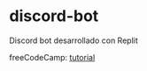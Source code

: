 # discord-bot
Discord bot desarrollado con Replit 

freeCodeCamp: [tutorial](https://www.freecodecamp.org/news/create-a-discord-bot-with-python/)
